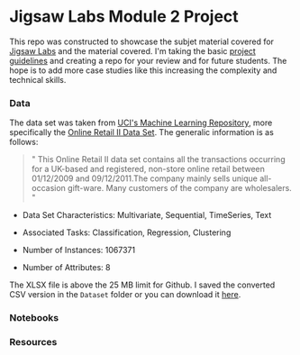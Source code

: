 # Jigsaw Labs Module 2 Project

This repo was constructed to showcase the subjet material covered for [Jigsaw Labs](https://www.jigsawlabs.io/) and the material covered. I'm taking the basic [project guidelines](https://github.com/ludawg44/jigsawlabs/blob/master/03May20_Module%202%20Projects.ipynb) and creating a repo for your review and for future students. The hope is to add more case studies like this increasing the complexity and technical skills.

### Data
The data set was taken from [UCI's Machine Learning Repository](http://archive.ics.uci.edu/ml/index.php), more specifically the [Online Retail II Data Set](http://archive.ics.uci.edu/ml/index.php). The generalic information is as follows:

> " This Online Retail II data set contains all the transactions occurring for a UK-based and registered, non-store online retail between 01/12/2009 and 09/12/2011.The company mainly sells unique all-occasion gift-ware. Many customers of the company are wholesalers. "

* Data Set Characteristics: Multivariate, Sequential, TimeSeries, Text

* Associated Tasks: Classification, Regression, Clustering

* Number of Instances: 1067371

* Number of Attributes: 8

The XLSX file is above the 25 MB limit for Github. I saved the converted CSV version in the `Dataset` folder or you can download it [here](http://archive.ics.uci.edu/ml/machine-learning-databases/00502/). 

### Notebooks


### Resources
